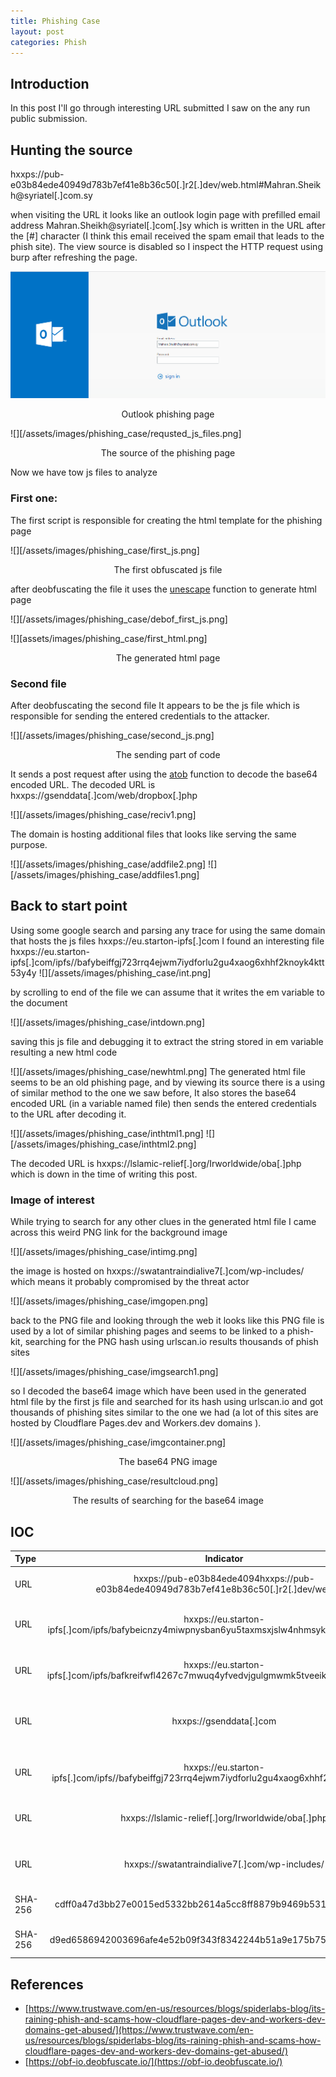 ```yaml
---
title: Phishing Case
layout: post
categories: Phish
---
```



## Introduction

In this post I'll go through interesting URL submitted I saw on the any run public submission.

## Hunting the source

hxxps://pub-e03b84ede40949d783b7ef41e8b36c50[.]r2[.]dev/web.html#Mahran.Sheikh@syriatel[.]com.sy

when visiting the URL it looks like an outlook login page with prefilled email address Mahran.Sheikh@syriatel[.]com[.]sy which is written in the URL after the [#] character (I think this email received the spam email that leads to the phish site).
The view source is disabled so I inspect the HTTP request using burp after refreshing the page.


![](/assets/images/phishing_case/phish_page.png)
<p style="text-align: center;">Outlook phishing page</p> 



![][/assets/images/phishing_case/requsted_js_files.png]
<div align=center>The source of the phishing page</div>

Now we have tow js files to analyze 
### First one:

The first script is responsible for creating the html template for the phishing page

![][/assets/images/phishing_case/first_js.png]

<div align="center">The first obfuscated js file</div>

after deobfuscating the file it uses the [unescape](https://www.w3schools.com/jsref/jsref_unescape.asp) function to generate html page

![][/assets/images/phishing_case/debof_first_js.png]

 

![][assets/images/phishing_case/first_html.png]
<div align="center">The generated html page</div>

### Second file

After deobfuscating the second file It appears to be the js file which is responsible for sending the entered credentials to the attacker.

![][/assets/images/phishing_case/second_js.png]

<div align="center">The sending part of code </div>

It sends a post request after using the [atob](https://developer.mozilla.org/en-US/docs/Web/API/atob) function to decode the base64 encoded URL. 
The decoded URL is hxxps://gsenddata[.]com/web/dropbox[.]php


![][/assets/images/phishing_case/reciv1.png]

The domain is hosting additional files that looks like serving the same purpose.

![][/assets/images/phishing_case/addfile2.png]
![][/assets/images/phishing_case/addfiles1.png]

## Back to start point

Using some google search and parsing any trace for using the same domain that hosts the js files hxxps://eu.starton-ipfs[.]com I found an interesting file hxxps://eu.starton-ipfs[.]com/ipfs//bafybeiffgj723rrq4ejwm7iydforlu2gu4xaog6xhhf2knoyk4ktt53y4y
![][/assets/images/phishing_case/int.png]

by scrolling  to end of the file we can assume that it writes the em variable to the document 

![][/assets/images/phishing_case/intdown.png]

saving this js file and debugging it to extract the string stored in em variable resulting a new html code  

![][/assets/images/phishing_case/newhtml.png]
The generated html file seems to be an old phishing page, and by viewing its source there is a using of similar method to the one we saw before, It also stores the base64 encoded URL (in a variable named file) then sends the entered credentials to the URL after decoding it.


![][/assets/images/phishing_case/inthtml1.png]
![][/assets/images/phishing_case/inthtml2.png]

The decoded URL is hxxps://lslamic-relief[.]org/Irworldwide/oba[.]php which is down in the time of writing this post.

### Image of interest

While trying to search for any other clues in the generated html file I came across this weird PNG link for the background image 

![][/assets/images/phishing_case/intimg.png]


the image is hosted on hxxps://swatantraindialive7[.]com/wp-includes/  which means it probably compromised by the threat actor

![][/assets/images/phishing_case/imgopen.png]

back to the PNG file and looking through the web it looks like this PNG file is used by a lot of similar phishing pages and seems to be linked to a phish-kit, searching for the PNG hash using urlscan.io results thousands of phish sites 

![][/assets/images/phishing_case/imgsearch1.png]

so I decoded the base64 image which have been used in the generated html file by the first js file and searched  for its hash using urlscan.io and got thousands of phishing sites similar to the one we had (a lot of this sites are hosted by Cloudflare Pages.dev and Workers.dev domains ).

![][/assets/images/phishing_case/imgcontainer.png]
<div align="center">The base64 PNG image </div>



![][/assets/images/phishing_case/resultcloud.png]

<div align="center">The results of searching for the base64 image </div>

## IOC

| Type | Indicator | Description |
| :--- | :--: | :--: |
| URL | hxxps://pub-e03b84ede4094hxxps://pub-e03b84ede40949d783b7ef41e8b36c50[.]r2[.]dev/web.html | Outlook login phishing site |
| URL | hxxps://eu.starton-ipfs[.]com/ipfs/bafybeicnzy4miwpnysban6yu5taxmsxjslw4nhmsykbfr6k6prqeohdgyi | JS file that loads the html file (first one) |
| URL | hxxps://eu.starton-ipfs[.]com/ipfs/bafkreifwfl4267c7mwuq4yfvedvjgulgmwmk5tveeik6wqjnb7bwunf2ki | JS file that sends the credentials (second file) |
| URL | hxxps://gsenddata[.]com | Domain hosting the php files for receiving the data |
| URL | hxxps://eu.starton-ipfs[.]com/ipfs//bafybeiffgj723rrq4ejwm7iydforlu2gu4xaog6xhhf2knoyk4ktt53y4y | JS file generates an old phish site |
| URL | hxxps://lslamic-relief[.]org/Irworldwide/oba[.]php | Receiver php file (domain is dead now) |
| URL | hxxps://swatantraindialive7[.]com/wp-includes/ | Open Dir hosting the background PNG file |
| SHA-256 | cdff0a47d3bb27e0015ed5332bb2614a5cc8ff8879b9469b531f18fb9dbc9822 | PNG file (background one) |
| SHA-256 | d9ed6586942003696afe4e52b09f343f8342244b51a9e175b75162d7e615207b | PNG file (base64 one) |


## References

- [https://www.trustwave.com/en-us/resources/blogs/spiderlabs-blog/its-raining-phish-and-scams-how-cloudflare-pages-dev-and-workers-dev-domains-get-abused/](https://www.trustwave.com/en-us/resources/blogs/spiderlabs-blog/its-raining-phish-and-scams-how-cloudflare-pages-dev-and-workers-dev-domains-get-abused/)
- [https://obf-io.deobfuscate.io/](https://obf-io.deobfuscate.io/)
